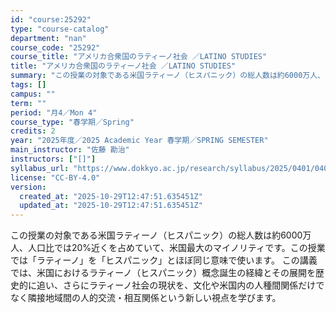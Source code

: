 ```yaml
---
id: "course:25292"
type: "course-catalog"
department: "nan"
course_code: "25292"
course_title: "アメリカ合衆国のラティーノ社会 ／LATINO STUDIES"
title: "アメリカ合衆国のラティーノ社会 ／LATINO STUDIES"
summary: "この授業の対象である米国ラティーノ（ヒスパニック）の総人数は約6000万人、人口比では20%近くを占めていて、米国最大のマイノリティです。この授業では「ラティーノ」を「ヒスパニック」とほぼ同じ意味で使います。 この講義では、米国におけるラテ…"
tags: []
campus: ""
term: ""
period: "月4／Mon 4"
course_type: "春学期／Spring"
credits: 2
year: "2025年度／2025 Academic Year 春学期／SPRING SEMESTER"
main_instructor: "佐藤 勘治"
instructors: ["[]"]
syllabus_url: "https://www.dokkyo.ac.jp/research/syllabus/2025/0401/0401_25292_ja_JP.html"
license: "CC-BY-4.0"
version:
  created_at: "2025-10-29T12:47:51.635451Z"
  updated_at: "2025-10-29T12:47:51.635451Z"
---
```

この授業の対象である米国ラティーノ（ヒスパニック）の総人数は約6000万人、人口比では20%近くを占めていて、米国最大のマイノリティです。この授業では「ラティーノ」を「ヒスパニック」とほぼ同じ意味で使います。 この講義では、米国におけるラティーノ（ヒスパニック）概念誕生の経緯とその展開を歴史的に追い、さらにラティーノ社会の現状を、文化や米国内の人種間関係だけでなく隣接地域間の人的交流・相互関係という新しい視点を学びます。
